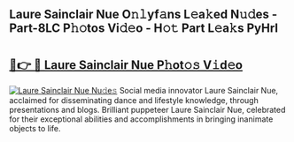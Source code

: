 ## Laure Sainclair Nue O𝚗𝚕yf𝚊ns L𝚎a𝚔ed N𝚞𝚍es - Part-8LC P𝚑𝚘tos Vi𝚍𝚎o - H𝚘𝚝 Part L𝚎a𝚔s PyHrl

# <h2><a href="http://kfajs11.oniu.top/?m=Laure+Sainclair+Nue">🔗👉 🔴 Laure Sainclair Nue P𝚑ot𝚘𝚜 V𝚒d𝚎o</a></h2>

[![Laure Sainclair Nue Nu𝚍e𝚜](https://i.imgur.com/0qMVB7G.gif)](http://kfajs11.oniu.top/?m=Laure+Sainclair+Nue)
Social media innovator Laure Sainclair Nue, acclaimed for disseminating dance and lifestyle knowledge, through presentations and blogs. Brilliant puppeteer Laure Sainclair Nue, celebrated for their exceptional abilities and accomplishments in bringing inanimate objects to life.  
